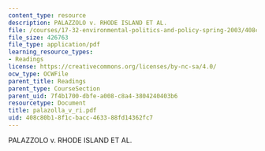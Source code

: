 ```yaml
---
content_type: resource
description: PALAZZOLO v. RHODE ISLAND ET AL.
file: /courses/17-32-environmental-politics-and-policy-spring-2003/408c80b18f1cbacc463388fd14362fc7_palazolla_v_ri.pdf
file_size: 426763
file_type: application/pdf
learning_resource_types:
- Readings
license: https://creativecommons.org/licenses/by-nc-sa/4.0/
ocw_type: OCWFile
parent_title: Readings
parent_type: CourseSection
parent_uid: 7f4b1700-dbfe-a008-c8a4-3804240403b6
resourcetype: Document
title: palazolla_v_ri.pdf
uid: 408c80b1-8f1c-bacc-4633-88fd14362fc7
---
```

PALAZZOLO v. RHODE ISLAND ET AL.